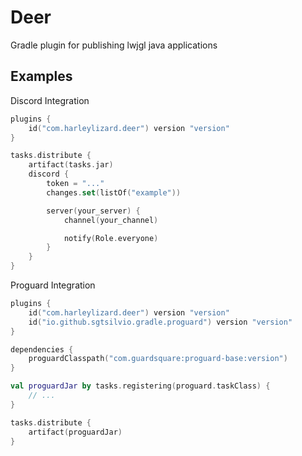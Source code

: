 # Deer
Gradle plugin for publishing lwjgl java applications

## Examples

Discord Integration
```kts
plugins {
    id("com.harleylizard.deer") version "version"
}

tasks.distribute {
    artifact(tasks.jar)
    discord {
        token = "..."
        changes.set(listOf("example"))

        server(your_server) {
            channel(your_channel)

            notify(Role.everyone)
        }
    }
}
```

Proguard Integration

```kts
plugins {
    id("com.harleylizard.deer") version "version"
    id("io.github.sgtsilvio.gradle.proguard") version "version"
}

dependencies { 
    proguardClasspath("com.guardsquare:proguard-base:version")
}

val proguardJar by tasks.registering(proguard.taskClass) {
    // ...
}

tasks.distribute {
    artifact(proguardJar)
}
```
